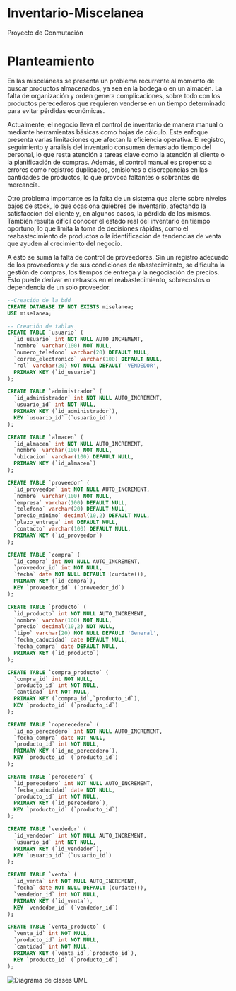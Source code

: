 # Inventario-Miscelanea
Proyecto de Conmutación

# Planteamiento
En las misceláneas se presenta un problema recurrente al momento de buscar productos almacenados, ya sea en la bodega o en un almacén. La falta de organización y orden genera complicaciones, sobre todo con los productos perecederos que requieren venderse en un tiempo determinado para evitar pérdidas económicas.

Actualmente, el negocio lleva el control de inventario de manera manual o mediante herramientas básicas como hojas de cálculo. Este enfoque presenta varias limitaciones que afectan la eficiencia operativa. El registro, seguimiento y análisis del inventario consumen demasiado tiempo del personal, lo que resta atención a tareas clave como la atención al cliente o la planificación de compras. Además, el control manual es propenso a errores como registros duplicados, omisiones o discrepancias en las cantidades de productos, lo que provoca faltantes o sobrantes de mercancía.

Otro problema importante es la falta de un sistema que alerte sobre niveles bajos de stock, lo que ocasiona quiebres de inventario, afectando la satisfacción del cliente y, en algunos casos, la pérdida de los mismos. También resulta difícil conocer el estado real del inventario en tiempo oportuno, lo que limita la toma de decisiones rápidas, como el reabastecimiento de productos o la identificación de tendencias de venta que ayuden al crecimiento del negocio.

A esto se suma la falta de control de proveedores. Sin un registro adecuado de los proveedores y de sus condiciones de abastecimiento, se dificulta la gestión de compras, los tiempos de entrega y la negociación de precios. Esto puede derivar en retrasos en el reabastecimiento, sobrecostos o dependencia de un solo proveedor.

```sql
--Creación de la bdd
CREATE DATABASE IF NOT EXISTS miselanea;
USE miselanea;

-- Creación de tablas
CREATE TABLE `usuario` (
  `id_usuario` int NOT NULL AUTO_INCREMENT,
  `nombre` varchar(100) NOT NULL,
  `numero_telefono` varchar(20) DEFAULT NULL,
  `correo_electronico` varchar(100) DEFAULT NULL,
  `rol` varchar(20) NOT NULL DEFAULT 'VENDEDOR',
  PRIMARY KEY (`id_usuario`)
);

CREATE TABLE `administrador` (
  `id_administrador` int NOT NULL AUTO_INCREMENT,
  `usuario_id` int NOT NULL,
  PRIMARY KEY (`id_administrador`),
  KEY `usuario_id` (`usuario_id`)
);

CREATE TABLE `almacen` (
  `id_almacen` int NOT NULL AUTO_INCREMENT,
  `nombre` varchar(100) NOT NULL,
  `ubicacion` varchar(100) DEFAULT NULL,
  PRIMARY KEY (`id_almacen`)
);

CREATE TABLE `proveedor` (
  `id_proveedor` int NOT NULL AUTO_INCREMENT,
  `nombre` varchar(100) NOT NULL,
  `empresa` varchar(100) DEFAULT NULL,
  `telefono` varchar(20) DEFAULT NULL,
  `precio_minimo` decimal(10,2) DEFAULT NULL,
  `plazo_entrega` int DEFAULT NULL,
  `contacto` varchar(100) DEFAULT NULL,
  PRIMARY KEY (`id_proveedor`)
);

CREATE TABLE `compra` (
  `id_compra` int NOT NULL AUTO_INCREMENT,
  `proveedor_id` int NOT NULL,
  `fecha` date NOT NULL DEFAULT (curdate()),
  PRIMARY KEY (`id_compra`),
  KEY `proveedor_id` (`proveedor_id`)
);

CREATE TABLE `producto` (
  `id_producto` int NOT NULL AUTO_INCREMENT,
  `nombre` varchar(100) NOT NULL,
  `precio` decimal(10,2) NOT NULL,
  `tipo` varchar(20) NOT NULL DEFAULT 'General',
  `fecha_caducidad` date DEFAULT NULL,
  `fecha_compra` date DEFAULT NULL,
  PRIMARY KEY (`id_producto`)
);

CREATE TABLE `compra_producto` (
  `compra_id` int NOT NULL,
  `producto_id` int NOT NULL,
  `cantidad` int NOT NULL,
  PRIMARY KEY (`compra_id`,`producto_id`),
  KEY `producto_id` (`producto_id`)
);

CREATE TABLE `noperecedero` (
  `id_no_perecedero` int NOT NULL AUTO_INCREMENT,
  `fecha_compra` date NOT NULL,
  `producto_id` int NOT NULL,
  PRIMARY KEY (`id_no_perecedero`),
  KEY `producto_id` (`producto_id`)
);

CREATE TABLE `perecedero` (
  `id_perecedero` int NOT NULL AUTO_INCREMENT,
  `fecha_caducidad` date NOT NULL,
  `producto_id` int NOT NULL,
  PRIMARY KEY (`id_perecedero`),
  KEY `producto_id` (`producto_id`)
);

CREATE TABLE `vendedor` (
  `id_vendedor` int NOT NULL AUTO_INCREMENT,
  `usuario_id` int NOT NULL,
  PRIMARY KEY (`id_vendedor`),
  KEY `usuario_id` (`usuario_id`)
);

CREATE TABLE `venta` (
  `id_venta` int NOT NULL AUTO_INCREMENT,
  `fecha` date NOT NULL DEFAULT (curdate()),
  `vendedor_id` int NOT NULL,
  PRIMARY KEY (`id_venta`),
  KEY `vendedor_id` (`vendedor_id`)
);

CREATE TABLE `venta_producto` (
  `venta_id` int NOT NULL,
  `producto_id` int NOT NULL,
  `cantidad` int NOT NULL,
  PRIMARY KEY (`venta_id`,`producto_id`),
  KEY `producto_id` (`producto_id`)
);
```
![Diagrama de clases UML](https://github.com/user-attachments/assets/6f1ef586-55f8-487b-863c-f4a1321067f6)

